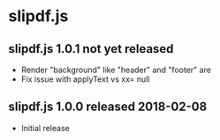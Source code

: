 
# slipdf.js


## slipdf.js 1.0.1  not yet released

* Render "background" like "header" and "footer" are
* Fix issue with applyText vs xx= null


## slipdf.js 1.0.0  released 2018-02-08

* Initial release

